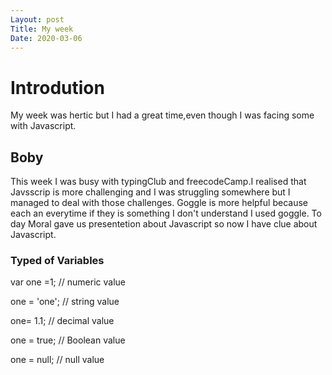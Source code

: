 ```yaml
---
Layout: post
Title: My week
Date: 2020-03-06
---
```


# Introdution
My week was hertic but I had a great time,even though I was facing some with Javascript.

## Boby
This week I was busy with typingClub and freecodeCamp.I realised that Javsscrip is more challenging and I was struggling somewhere but I managed to deal with those challenges.
Goggle is more helpful because each an everytime if they is something I don't understand I used goggle.
To day Moral gave us presentetion about Javascript so now I have clue about Javascript.

 ### Typed of Variables

var one =1;  // numeric value

one = 'one'; // string value

one= 1.1; // decimal value

one = true; // Boolean value

one = null; // null value

